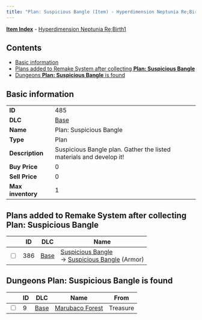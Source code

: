 ```yaml
---
title: "Plan: Suspicious Bangle (Item) - Hyperdimension Neptunia Re;Birth1"
---
```


[**Item Index**](/neptunia/rb1/item/index.html) - [Hyperdimension Neptunia Re;Birth1](/neptunia/rb1)

## Contents

- [Basic information](#basic-information)
- [Plans added to Remake System after collecting **Plan: Suspicious Bangle**](#plans-added-to-remake-system-after-collecting-plan-suspicious-bangle)
- [Dungeons **Plan: Suspicious Bangle** is found](#dungeons-plan-suspicious-bangle-is-found)

## Basic information

|   |   |
| -- | -- |
| **ID** | 485 |
| **DLC** | [Base](/neptunia/rb1/dlc/1-base.html) |
| **Name** | Plan: Suspicious Bangle |
| **Type** | Plan |
| **Description** | Suspicious Bangle plan. Gather the listed materials and develop it! |
| **Buy Price** | 0 |
| **Sell Price** | 0 |
| **Max inventory** | 1 |

## Plans added to Remake System after collecting **Plan: Suspicious Bangle**

|    | ID | DLC | Name |
| -- | -- | --- | ---- |
| <input type="checkbox" id="rb1-remake-1-386" class="trackbox" /> | 386 | [Base](/neptunia/rb1/dlc/1-base.html) | [Suspicious Bangle](/neptunia/rb1/remake/1-386-suspicious-bangle.html)<br />→ [Suspicious Bangle](/neptunia/rb1/item/1-2519-suspicious-bangle.html) (Armor) |

## Dungeons **Plan: Suspicious Bangle** is found

|    | ID | DLC | Name | From |
| -- | -- | --- | ---- | ---- |
| <input type="checkbox" id="rb1-dungeon-1-9" class="trackbox" /> | 9 | [Base](/neptunia/rb1/dlc/1-base.html) | [Marubaco Forest](/neptunia/rb1/dungeon/1-9-marubaco-forest.html) | Treasure |